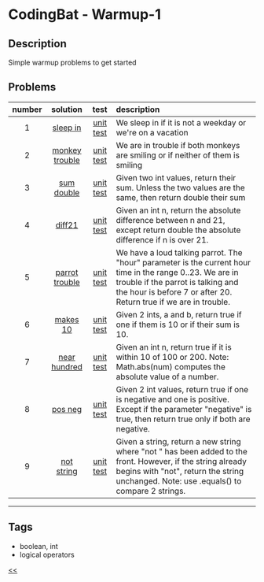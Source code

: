 # CodingBat - Warmup-1

## Description
Simple warmup problems to get started

## Problems
number|solution|test|description
:-:|:-:|:-:|:--
1|[sleep in](src/main/java/SleepIn.java)|[unit test](src/test/java/SleepInTest.java)|We sleep in if it is not a weekday or we're on a vacation
2|[monkey trouble](src/main/java/MonkeyTrouble.java)|[unit test](src/test/java/MonkeyTroubleTest.java)|We are in trouble if both monkeys are smiling or if neither of them is smiling
3|[sum double](src/main/java/SumDouble.java)|[unit test](src/test/java/SumDoubleTest.java)|Given two int values, return their sum. Unless the two values are the same, then return double their sum
4|[diff21](src/main/java/Diff21.java)|[unit test](src/test/java/Diff21Test.java)|Given an int n, return the absolute difference between n and 21, except return double the absolute difference if n is over 21.
5|[parrot trouble](src/main/java/ParrotTrouble.java)|[unit test](src/test/java/ParrotTroubleTest.java)|We have a loud talking parrot. The "hour" parameter is the current hour time in the range 0..23. We are in trouble if the parrot is talking and the hour is before 7 or after 20. Return true if we are in trouble.
6|[makes 10](src/main/java/Makes10.java)|[unit test](src/test/java/Makes10Test.java)|Given 2 ints, a and b, return true if one if them is 10 or if their sum is 10.
7|[near hundred](src/main/java/NearHundred.java)|[unit test](src/test/java/NearHundredTest.java)|Given an int n, return true if it is within 10 of 100 or 200. Note: Math.abs(num) computes the absolute value of a number.
8|[pos neg](src/main/java/PosNeg.java)|[unit test](src/test/java/PosNegTest.java)|Given 2 int values, return true if one is negative and one is positive. Except if the parameter "negative" is true, then return true only if both are negative.
9|[not string](src/main/java/NotString.java)|[unit test](src/test/java/NotStringTest.java)|Given a string, return a new string where "not " has been added to the front. However, if the string already begins with "not", return the string unchanged. Note: use .equals() to compare 2 strings.
<hr>
<!-- 0|[name](src/main/java)|[unit test](src/test/java)|desc -->

## Tags
- boolean, int
- logical operators

[<<](../README.md)